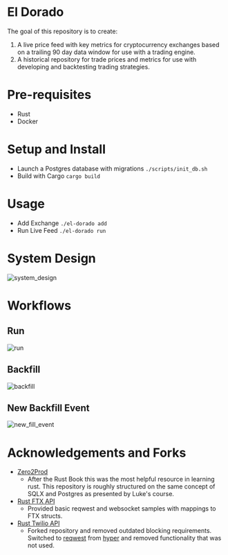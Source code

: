 # El Dorado
The goal of this repository is to create:
1. A live price feed with key metrics for cryptocurrency exchanges based on a trailing 90 day data window for use with a trading engine.
2. A historical repository for trade prices and metrics for use with developing and backtesting trading strategies.

# Pre-requisites
- Rust
- Docker

# Setup and Install
- Launch a Postgres database with migrations
`./scripts/init_db.sh`
- Build with Cargo
`cargo build`

# Usage
- Add Exchange
`./el-dorado add`
- Run Live Feed
`./el-dorado run`

# System Design
![system_design](https://user-images.githubusercontent.com/29989568/183924160-51a64c5a-4e07-400f-9212-78795d8ba4d7.jpg)

# Workflows
## Run
![run](https://user-images.githubusercontent.com/29989568/183924327-e35a8aed-e023-475c-85b4-485920002a24.jpg)

## Backfill
![backfill](https://user-images.githubusercontent.com/29989568/183925850-c17bbb42-6dee-4954-b8a5-35476ca68d83.jpg)

## New Backfill Event
![new_fill_event](https://user-images.githubusercontent.com/29989568/183925938-937313c0-dead-41ec-9b2e-2d5c7e89684c.jpg)

# Acknowledgements and Forks
- [Zero2Prod](https://github.com/LukeMathWalker/zero-to-production)
  - After the Rust Book this was the most helpful resource in learning rust. This repository is roughly structured on the same concept of SQLX and Postgres as presented by Luke's course.
- [Rust FTX API](https://github.com/fabianboesiger/ftx)
  - Provided basic reqwest and websocket samples with mappings to FTX structs.
- [Rust Twilio API](https://github.com/neil-lobracco/twilio-rs)
  - Forked repository and removed outdated blocking requirements. Switched to [reqwest](https://github.com/seanmonstar/reqwest) from [hyper](https://github.com/hyperium/hyper) and removed functionality that was not used.
